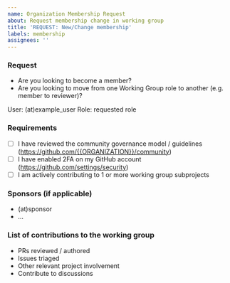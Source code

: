 ```yaml
---
name: Organization Membership Request
about: Request membership change in working group
title: 'REQUEST: New/Change membership'
labels: membership
assignees: ''
---
```


### Request
- Are you looking to become a member?
- Are you looking to move from one Working Group role to another (e.g. member to reviewer)?

User: (at)example_user
Role: requested role

### Requirements

- [ ] I have reviewed the community governance model / guidelines (https://github.com/{{ORGANIZATION}}/community)
- [ ] I have enabled 2FA on my GitHub account (https://github.com/settings/security)
- [ ] I am actively contributing to 1 or more working group subprojects

### Sponsors (if applicable)
- (at)sponsor
- ...

### List of contributions to the working group
- PRs reviewed / authored
- Issues triaged
- Other relevant project involvement
- Contribute to discussions
